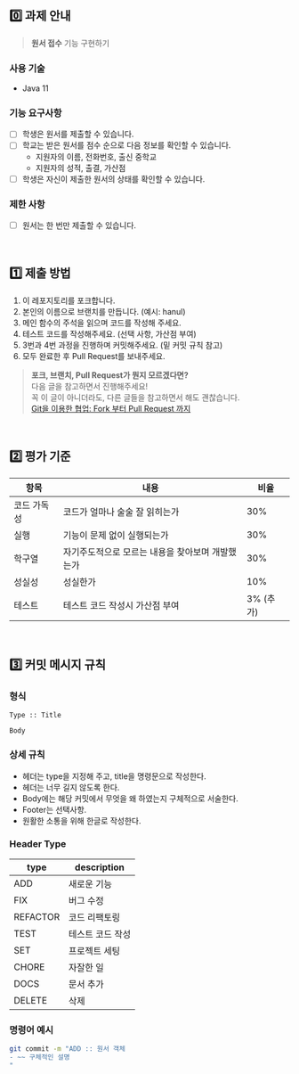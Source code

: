 ## 0️⃣ 과제 안내

> **원서 접수** 기능 구현하기

### 사용 기술

- Java 11

### 기능 요구사항

- [ ]  학생은 원서를 제출할 수 있습니다.
- [ ]  학교는 받은 원서를 점수 순으로 다음 정보를 확인할 수 있습니다.
    - 지원자의 이름, 전화번호, 출신 중학교
    - 지원자의 성적, 출결, 가산점
- [ ]  학생은 자신이 제출한 원서의 상태를 확인할 수 있습니다.

### 제한 사항

- [ ]  원서는 한 번만 제출할 수 있습니다.

<br>

## 1️⃣ 제출 방법

1. 이 레포지토리를 포크합니다.
2. 본인의 이름으로 브랜치를 만듭니다. (예시: hanul)
3. 메인 함수의 주석을 읽으며 코드를 작성해 주세요.
4. 테스트 코드를 작성해주세요. (선택 사항, 가산점 부여)
5. 3번과 4번 과정을 진행하며 커밋해주세요. (밑 커밋 규칙 참고)
6. 모두 완료한 후 Pull Request를 보내주세요.

> **포크, 브랜치, Pull Request가 뭔지 모르겠다면?** <br>
다음 글을 참고하면서 진행해주세요!<br>
꼭 이 글이 아니더라도, 다른 글들을 참고하면서 해도 괜찮습니다.<br>
[Git을 이용한 협업: Fork 부터 Pull Request 까지](https://seungwubaek.github.io/tools/git/contributing_using_pull_request/)

<br>

## 2️⃣ 평가 기준

| 항목 | 내용 | 비율 |
| --- | --- | --- |
| 코드 가독성 | 코드가 얼마나 술술 잘 읽히는가 | 30% |
| 실행 | 기능이 문제 없이 실행되는가 | 30% |
| 학구열 | 자기주도적으로 모르는 내용을 찾아보며 개발했는가 | 30% |
| 성실성 | 성실한가 | 10% |
| 테스트 | 테스트 코드 작성시 가산점 부여 | 3% (추가) |

<br>


## 3️⃣ 커밋 메시지 규칙

### 형식
```
Type :: Title

Body
```

### 상세 규칙
- 헤더는 type을 지정해 주고, title을 명령문으로 작성한다.
- 헤더는 너무 길지 않도록 한다.
- Body에는 해당 커밋에서 무엇을 왜 하였는지 구체적으로 서술한다.
- Footer는 선택사항.
- 원활한 소통을 위해 한글로 작성한다.

### Header Type
| type | description |
| --- | --- |
| ADD | 새로운 기능 |
| FIX | 버그 수정 |
| REFACTOR | 코드 리팩토링 |
| TEST | 테스트 코드 작성 |
| SET | 프로젝트 세팅 |
| CHORE | 자잘한 일 |
| DOCS | 문서 추가 |
| DELETE | 삭제 |

### 명령어 예시
```bash
git commit -m "ADD :: 원서 객체
- ~~ 구체적인 설명
"
```
